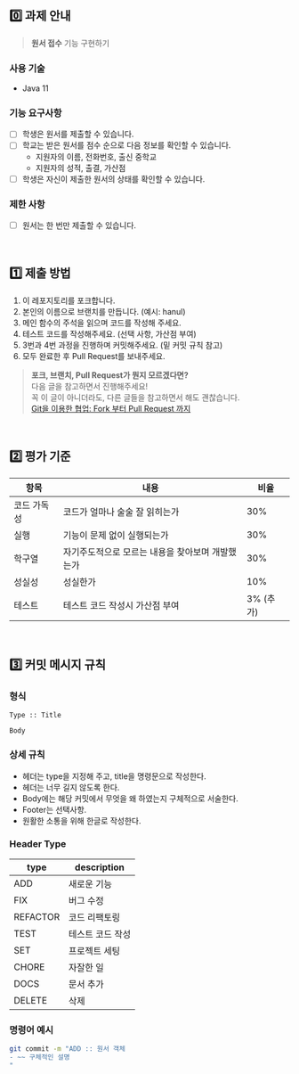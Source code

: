 ## 0️⃣ 과제 안내

> **원서 접수** 기능 구현하기

### 사용 기술

- Java 11

### 기능 요구사항

- [ ]  학생은 원서를 제출할 수 있습니다.
- [ ]  학교는 받은 원서를 점수 순으로 다음 정보를 확인할 수 있습니다.
    - 지원자의 이름, 전화번호, 출신 중학교
    - 지원자의 성적, 출결, 가산점
- [ ]  학생은 자신이 제출한 원서의 상태를 확인할 수 있습니다.

### 제한 사항

- [ ]  원서는 한 번만 제출할 수 있습니다.

<br>

## 1️⃣ 제출 방법

1. 이 레포지토리를 포크합니다.
2. 본인의 이름으로 브랜치를 만듭니다. (예시: hanul)
3. 메인 함수의 주석을 읽으며 코드를 작성해 주세요.
4. 테스트 코드를 작성해주세요. (선택 사항, 가산점 부여)
5. 3번과 4번 과정을 진행하며 커밋해주세요. (밑 커밋 규칙 참고)
6. 모두 완료한 후 Pull Request를 보내주세요.

> **포크, 브랜치, Pull Request가 뭔지 모르겠다면?** <br>
다음 글을 참고하면서 진행해주세요!<br>
꼭 이 글이 아니더라도, 다른 글들을 참고하면서 해도 괜찮습니다.<br>
[Git을 이용한 협업: Fork 부터 Pull Request 까지](https://seungwubaek.github.io/tools/git/contributing_using_pull_request/)

<br>

## 2️⃣ 평가 기준

| 항목 | 내용 | 비율 |
| --- | --- | --- |
| 코드 가독성 | 코드가 얼마나 술술 잘 읽히는가 | 30% |
| 실행 | 기능이 문제 없이 실행되는가 | 30% |
| 학구열 | 자기주도적으로 모르는 내용을 찾아보며 개발했는가 | 30% |
| 성실성 | 성실한가 | 10% |
| 테스트 | 테스트 코드 작성시 가산점 부여 | 3% (추가) |

<br>


## 3️⃣ 커밋 메시지 규칙

### 형식
```
Type :: Title

Body
```

### 상세 규칙
- 헤더는 type을 지정해 주고, title을 명령문으로 작성한다.
- 헤더는 너무 길지 않도록 한다.
- Body에는 해당 커밋에서 무엇을 왜 하였는지 구체적으로 서술한다.
- Footer는 선택사항.
- 원활한 소통을 위해 한글로 작성한다.

### Header Type
| type | description |
| --- | --- |
| ADD | 새로운 기능 |
| FIX | 버그 수정 |
| REFACTOR | 코드 리팩토링 |
| TEST | 테스트 코드 작성 |
| SET | 프로젝트 세팅 |
| CHORE | 자잘한 일 |
| DOCS | 문서 추가 |
| DELETE | 삭제 |

### 명령어 예시
```bash
git commit -m "ADD :: 원서 객체
- ~~ 구체적인 설명
"
```
